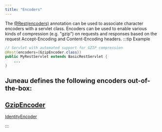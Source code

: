 ```yaml
---
title: "Encoders"
---
```


The [@Rest(encoders)](../apidocs/org/apache/juneau/rest/annotation/Rest.html#encoders) annotation can
be used to associate character encoders with a servlet class.
Encoders can be used to enable various kinds of compression (e.g. "gzip") on requests and responses
based on the request Accept-Encoding and Content-Encoding headers.
:::tip Example


```java
// Servlet with automated support for GZIP compression
@Rest(encoders={GzipEncoder.class})
public MyRestServlet extends BasicRestServlet {
    ...
}
```


Juneau defines the following encoders out-of-the-box:
-
[GzipEncoder](../apidocs/org/apache/juneau/encoders/GzipEncoder.html)
-
[IdentityEncoder](../apidocs/org/apache/juneau/encoders/IdentityEncoder.html)

:::
